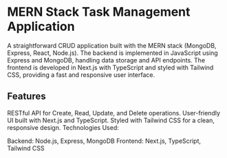 # MERN Stack Task Management Application

A straightforward CRUD application built with the MERN stack (MongoDB, Express, React, Node.js). The backend is implemented in JavaScript using Express and MongoDB, handling data storage and API endpoints. The frontend is developed in Next.js with TypeScript and styled with Tailwind CSS, providing a fast and responsive user interface.

## Features

RESTful API for Create, Read, Update, and Delete operations.
User-friendly UI built with Next.js and TypeScript.
Styled with Tailwind CSS for a clean, responsive design.
Technologies Used:

Backend: Node.js, Express, MongoDB
Frontend: Next.js, TypeScript, Tailwind CSS
